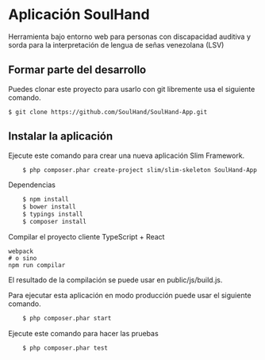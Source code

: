Aplicación SoulHand
=============================

Herramienta bajo entorno web para personas con discapacidad auditiva y sorda para la interpretación de lengua de señas venezolana (LSV)

## Formar parte del desarrollo
	
Puedes clonar este proyecto para usarlo con git libremente usa el siguiente comando.

	$ git clone https://github.com/SoulHand/SoulHand-App.git

## Instalar la aplicación

Ejecute este comando para crear una nueva aplicación Slim Framework.

```bash
	$ php composer.phar create-project slim/slim-skeleton SoulHand-App
```
Dependencias
```bash
	$ npm install
	$ bower install
	$ typings install
	$ composer install
```

Compilar el proyecto cliente TypeScript + React

	webpack
	# o sino
	npm run compilar

El resultado de la compilación se puede usar en public/js/build.js. 

Para ejecutar esta aplicación en modo producción puede usar el siguiente comando. 
```bash
	$ php composer.phar start
```	

Ejecute este comando para hacer las pruebas
```bash
	$ php composer.phar test
```

